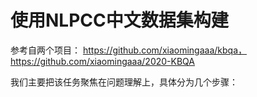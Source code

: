 # 使用NLPCC中文数据集构建
参考自两个项目：
https://github.com/xiaomingaaa/kbqa， https://github.com/xiaomingaaa/2020-KBQA

我们主要把该任务聚焦在问题理解上，具体分为几个步骤：
